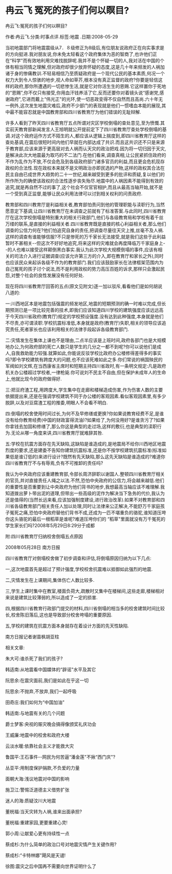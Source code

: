 # 冉云飞  冤死的孩子们何以瞑目?    
    
冉云飞:冤死的孩子们何以瞑目?    
作者:冉云飞.分类:时事点评.标签:地震 .日期:2008-05-29    
当初地震部门将地震震级从7．８级修正为8级后,有位朋友说政府正在向实事求是的方向挺进.我对朋友说,你未免太轻看这个政府集体为恶的智商了,也许他们正在“科学"而有效地利用灾难找脱辞呢.我并不是个怀疑一切的人,我对活在中国的个体有相当同情之理解,但对政府却很少放弃怀疑的态度,这是几十年来频发的人祸加诸于身的惨痛教训.不轻易相信乃至质疑政府是一个现代公民的基本素质,何况一个权力大到令人惊骇的地步,视人命如草芥,根本没有真正监督的政府?你要是轻信这样的政府,那你所遭遇的一切悲惨生活,就是它对你活生生的恩赐.它这样置你于死地的“恩赐",你不仅只有接受,你用血汗钱养活了它,反而还要你对着镜头说“感谢党,感谢政府",它进而戴上“伟光正"的光环,使一切恶政变得不仅自然而且高尚.六十年无一例外,这次发生地震灾难后,政府不少部门的表现就是他们一惯嗜血本能的展现,其中最不能容忍就是中国教育部和四川省教育厅为他们错误的无耻辩解.    
许多人看到了昨天四川省教育厅五点所谓对灾区学校倒塌的查处意见,至为愤慨.其实前天教育部新闻发言人王旭明就公开提前定下了四川省教育厅查处学校倒塌的基调.对这个政府运作方式不陌生的人,都应该从逻辑上揣度到,即四川省教育厅这样的查处基调,在震后很短时间内他们早就在内部达成了共识.而且这共识还不只是来源于教育部,应该来源于更高层对去人祸而认天灾的政治把戏.因为将一切归因于天灾,是解决此次大地震最为取巧的不二法门.在他们看来,调查真相,让公民紧抓住政府的不作为乱作为不放,不仅会危及到各级政府部门诸多官员的利益,而且更会危机现存政权的合法性.现在政权本来就不是文明政治亦即民选的产物,这样的政权其合法在民主自由已成世界大趋势的二十一世纪,越来越受到更多的批评和质疑,复以他们的所作所为的确使该政权的合法性逐步丧失殆尽.地震中的人祸因素不能得到有效的追究,就是再自然不过的事了,这个社会不仅官官相护,而且从最高当轴开始,就不是一个受到真正监督,能够让民众利用法律可以讨到相关权利的问责政府.    
教育部和四川教育厅是利益相关者,教育部怕责问到他的管理职能与渎职行为,当然愿意定下基调,让四川省教育厅在未调查之前就有了标准答案.与此同时,四川省教育厅在这次学校倒塌是特别重大的相关行政部门,他们与各级教育局和学校有着千丝万缕的联系,是直接的利益相关者.四川省教育既是直接的核心利益相关者,那么他们调查的公信力何在?他们怕追究自身的责任,把调查尽量往天灾上推,丝毫不及人祸.这样的调查有谁能够信服?不只是惨死的万千家长无法接受,就是我们这些于此利益暂时不甚相关--但这次不好好地追究,将来这样的灾难就会再度降临万千家庭身上--的人也难以接受这样颠倒黑白事实.我认为此次学校大规模倒塌的事件,应该有相关的司法介入进行证据调查(应该允许第三方的介入,即在教育厅和家长之外),同时也应该民众来起诉各级不作为的教育部门.我们应该鼓励家长在法律框架范围内为自己冤死的孩子讨个说法,而不是利用政权的势力高压百姓的诉求,那样只会激起民怨,对整个社会的良性发展没有任何好处.    
现在将四川省教育厅回答的五点(原文见附文)逐一加以驳斥,看看他们是如何胡说八道的:    
一:川西地区本是地震包括强震的频发地区,地震的短期预测的确一时难以完成,但长期预测已是一项比较完善的技术,即我们应该知道四川学校的建筑强度应该远远高于今天四川省政府(教育厅)规定的学校预设强度.没有达到此种强度,本身就是他们不尽责,亦可谓渎职.学校抗震标准低,本身就是政府(教育厅)失职,相关的领导应该追究责任,死者家长也应该利用相关的法律手段起诉各级教育部门.    
二:灾情发生在集体上课也不是理由,二点半应该是上班时间,政府各部门也是大规模地办公,为何政府部的死亡人数只是学生的几分之一都不到呢?你可以说他们是成人,自我救助能力较强.就算如此,你能说反驳学校比政府办公楼修得差得多的事实吗?即令学校建筑有跨度大的问题,也不应该死难如此之多.你们常说的祸国殃民的军阀如刘文辉,在当西康省主席时和短期主持四川省政时,有一条明文规定:凡是政府机关办公楼超过学校者,一律枪毙.你可说刘不民主不自由,但在保护未成年人的生命上,他就比现今的政府做得好.    
三:把豆府渣工程,用跨度大,学生集中在走廊和楼梯造成伤害,作为伤害人数的主要依据提出来,还是在强调学校建筑不同于办公楼的客观因素.看似客观因素里,有多少脱辞,以及对豆腐渣工程的推委,明眼人不会看不明白.    
四:倒塌的校舍使用时间过长,为何不及早修缮或更换?你如果说教育经费不足,是谁没有给你教育经费(中国的财政富得流油)?如果给了,为何没用好?是谁贪污了?如果你拿钱去加固和修缮了,那么你这是典型的走过场,这样的敷衍,也是典型的渎职行为.无论从哪一角度来讲,四川省教育厅就难辞其咎.    
五:学校在抗震方面存在先天缺陷,这缺陷是谁造成的,是地震局不给你川西地区地震烈度的要求,还是建委不告知你建筑抗震标准,还是你不按学校建筑抗震标准(标准如果低是谁订低的)来进行设计?既然有先天缺陷,那么这先天缺陷是谁造成的?难道你四川省教育厅不与有辱焉,负有不可推卸的责任吗?    
我认为中央政府应该重建教育部,令部长周济辞职以谢国人.整顿四川省教育厅相关的官员,并对直接责任人绳之以法.不然,恐怕中央政府的公信力,将会越来越低.他们的重要性是否重要到让中央政府为他们背书的地步,我想最高当轴应该不难理解.我知道拨出萝卜带出泥的道理,但带出一些高级的泥作为解决当下急务的代价,我认为还是值得的(当然长远来看,应该加强制度建设,进行政治改革).如果不对教育部和四川省各级教育部门相关责任人加以处理,同时让法律来公正解决,不能舒万千家庭孩子冤死之痛,恐怕中央政府替他们背书不成,还成为一匹不堪重负的骆驼,谁知道压垮你这头骆驼的最后一根稻草是谁呢?难道压垮你们的 “稻草"里面就没有万千冤死的学生家长们吗?2008年5月29日8:29分于成都    
附:四川省教育厅归纳校舍倒塌五点原因    
2008年05月28日 南方日报    
四川省教育厅对倒塌校舍做了初步调查和评估,将倒塌原因归纳为以下几点:    
一,这次地震首先是超过了预计强度,学校校舍抗震难以抵御如此强烈的地震.    
二,灾情发生在上课期间,集体伤亡人数比较多.    
三,学生上课时集中在教室,楼面负荷大,疏散时又集中在楼梯间,这些走廊,楼梯相对来说是建筑比较薄弱的,所以造成了一定的损害.    
四,根据四川省教育行政部门提交的材料,四川省倒塌的相当多的校舍建筑时间比较长,校舍陈旧落后,这也是导致部分校舍垮塌的重要原因.    
五,学校的建筑在抗震方面本身就存在着设计方面的先天性缺陷.    
南方日报记者谢苗枫胡亚柱    
    
相关文章:    
朱大可:谁杀死了我们的孩子?    
韩适南:从地震看中国媒体的“辟谣"水平及其它    
阮思余:在震灾面前,我们是如此在乎这一切    
阮思余:不抛弃,不放弃,我们一起呼吸    
田奇庄:我们如何为“中国加油"    
韩适南:与地震有关的几个问题    
爵士梦客:央视的赈灾晚会搞得像颁奖礼庆功会    
王威廉:地震中的校舍和政府大楼    
云淡水暖:依靠社会主义才能救大灾    
鲁国平:王石事件--网民为何苦逼“潘金莲"不揪“西门庆"?    
丛亚平:用制度保护捐款,不负爱的力量    
面朝大海:浅议地震对中国的影响    
施卫江:警惕泛道德主义借势扩张    
迷人的海:质疑汶川大地震    
董桄福:当天灾转为人祸,谁来出面承担?    
董桄福:重建家园,更要重建心灵!    
郭小周:让献爱心更有持续性一点    
蔡成杉:为什么简单的政治口号对地震灾情产生关键作用?    
蔡成杉:“卡特林娜"飓风是天谴!    
徐图:震灾之后中国再不需要向世界证明什么了
